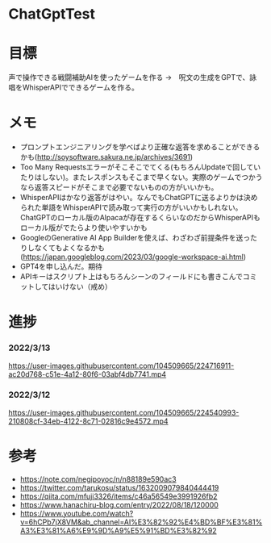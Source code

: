 # ChatGptTest  
# 目標  
声で操作できる戦闘補助AIを使ったゲームを作る →　呪文の生成をGPTで、詠唱をWhisperAPIでできるゲームを作る。  

# メモ  
- プロンプトエンジニアリングを学べばより正確な返答を求めることができるかも(http://soysoftware.sakura.ne.jp/archives/3691)
- Too Many Requestsエラーがそこそこでてくる(もちろんUpdateで回していたりはしない)。またレスポンスもそこまで早くない。実際のゲームでつかうなら返答スピードがそこまで必要でないものの方がいいかも。
- WhisperAPIはかなり返答がはやい。なんでもChatGPTに送るよりかは決められた単語をWhisperAPIで読み取って実行の方がいいかもしれない。 ChatGPTのローカル版のAlpacaが存在するくらいなのだからWhisperAPIもローカル版がでたらより使いやすいかも
- GoogleのGenerative AI App Builderを使えば、わざわざ前提条件を送ったりしなくてもよくなるかも(https://japan.googleblog.com/2023/03/google-workspace-ai.html)
- GPT4を申し込んだ。期待
- APIキーはスクリプト上はもちろんシーンのフィールドにも書きこんでコミットしてはいけない（戒め） 

# 進捗  
### 2022/3/13


https://user-images.githubusercontent.com/104509665/224716911-ac20d768-c51e-4a12-80f6-03abf4db7741.mp4


### 2022/3/12


https://user-images.githubusercontent.com/104509665/224540993-210808cf-34eb-4122-8c71-02816c9e4572.mp4



# 参考
- https://note.com/negipoyoc/n/n88189e590ac3
- https://twitter.com/tarukosu/status/1632009079840444419  
- https://qiita.com/mfuji3326/items/c46a56549e3991926fb2  
- https://www.hanachiru-blog.com/entry/2022/08/18/120000  
- https://www.youtube.com/watch?v=6hCPb7jX8VM&ab_channel=AI%E3%82%92%E4%BD%BF%E3%81%A3%E3%81%A6%E9%9D%A9%E5%91%BD%E3%82%92

